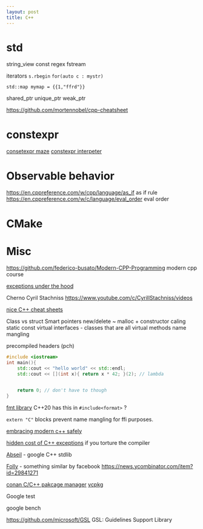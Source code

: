 ```yaml
---
layout: post
title: C++
---
```


# std

string_view
const
regex
fstream

iterators `s.rbegin`
`for(auto c : mystr)`

`std::map mymap = {{1,"ffrd"}}`

shared_ptr
unique_ptr
weak_ptr

<https://github.com/mortennobel/cpp-cheatsheet>

# constexpr

[consetexpr maze](https://twitter.com/Cor3ntin/status/1507860690400419842?s=20&t=GsM8M-fHdbvp9M4n5S4-kg)
[constexpr interpeter](https://twitter.com/cfbolz/status/1506182747584401411?s=20&t=GsM8M-fHdbvp9M4n5S4-kg)

# Observable behavior

<https://en.cppreference.com/w/cpp/language/as_if> as if rule
<https://en.cppreference.com/w/c/language/eval_order> eval order

# CMake

# Misc

<https://github.com/federico-busato/Modern-CPP-Programming> modern cpp course

[exceptions under the hood](https://monoinfinito.wordpress.com/series/exception-handling-in-c/)

Cherno
Cyril Stachniss <https://www.youtube.com/c/CyrillStachniss/videos>

[nice C++ cheat sheets](https://hackingcpp.com/cpp/cheat_sheets.html)

Class vs struct
Smart pointers
new/delete ~ malloc + constructor caling
static
const
virtual
interfaces - classes that are all virtual methods
name mangling

precompiled headers (pch)

```cpp
#include <iostream>
int main(){
    std::cout << "hello world" << std::endl;
    std::cout << [](int x){ return x * 42; }(2); // lambda


    return 0; // don't have to though
}
```

[fmt library](https://github.com/fmtlib/fmt) C++20 has this in `#include<format>` ?

`extern "C"` blocks prevent name mangling for ffi purposes.

[embracing modern c++ safely](https://news.ycombinator.com/item?id=31559118)

[hidden cost of C++ exceptions](https://grenouillebouillie.wordpress.com/2022/05/09/the-hidden-cost-of-exception-handling/) if you torture the compiler

[Abseil](https://abseil.io/) - google C++ stdlib

[Folly](https://github.com/facebook/folly) - something similar by facebook <https://news.ycombinator.com/item?id=29841271>

[conan C/C++ pakcage manager](https://conan.io/)
[vcpkg](https://vcpkg.io/en/index.html)

Google test

google bench

<https://github.com/microsoft/GSL> GSL: Guidelines Support Library
